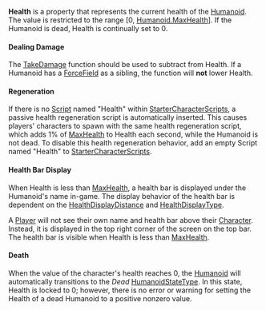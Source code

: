 **Health** is a property that represents the current health of the
[Humanoid](https://create.roblox.com/docs/reference/engine/classes/Humanoid). The value is restricted to the range [0,
[Humanoid.MaxHealth](https://create.roblox.com/docs/reference/engine/classes/Humanoid#MaxHealth)]. If the Humanoid is dead, Health is continually set
to 0.

#### Dealing Damage

The [TakeDamage](https://create.roblox.com/docs/reference/engine/classes/Humanoid#TakeDamage) function should be used to subtract
from Health. If a Humanoid has a [ForceField](https://create.roblox.com/docs/reference/engine/classes/ForceField) as a sibling, the function
will **not** lower Health.

#### Regeneration

If there is no [Script](https://create.roblox.com/docs/reference/engine/classes/Script) named "Health" within [StarterCharacterScripts](https://create.roblox.com/docs/reference/engine/classes/StarterCharacterScripts), a
passive health regeneration script is automatically inserted. This causes
players' characters to spawn with the same health regeneration script,
which adds 1% of [MaxHealth](https://create.roblox.com/docs/reference/engine/classes/Humanoid#MaxHealth) to Health each second,
while the Humanoid is not dead. To disable this health regeneration
behavior, add an empty Script named "Health" to [StarterCharacterScripts](https://create.roblox.com/docs/reference/engine/classes/StarterCharacterScripts).

#### Health Bar Display

When Health is less than [MaxHealth](https://create.roblox.com/docs/reference/engine/classes/Humanoid#MaxHealth), a health bar is
displayed under the Humanoid's name in-game. The display behavior of the
health bar is dependent on the
[HealthDisplayDistance](https://create.roblox.com/docs/reference/engine/classes/Humanoid#HealthDisplayDistance) and
[HealthDisplayType](https://create.roblox.com/docs/reference/engine/classes/Humanoid#HealthDisplayType).

A [Player](https://create.roblox.com/docs/reference/engine/classes/Player) will not see their own name and health bar above their
[Character](https://create.roblox.com/docs/reference/engine/classes/Player#Character). Instead, it is displayed in the top right
corner of the screen on the top bar. The health bar is visible when Health
is less than [MaxHealth](https://create.roblox.com/docs/reference/engine/classes/Humanoid#MaxHealth).

#### Death

When the value of the character's health reaches 0, the [Humanoid](https://create.roblox.com/docs/reference/engine/classes/Humanoid) will
automatically transitions to the _Dead_ [HumanoidStateType](https://developer.roblox.com/en-us/api-reference/enum/HumanoidStateType). In this
state, Health is locked to 0; however, there is no error or warning for
setting the Health of a dead Humanoid to a positive nonzero value.